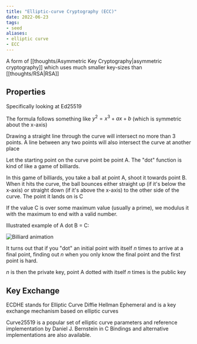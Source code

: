 ```yaml
---
title: "Elliptic-curve Cryptography (ECC)"
date: 2022-06-23
tags:
- seed
aliases:
- elliptic curve
- ECC
---
```


A form of [[thoughts/Asymmetric Key Cryptography|asymmetric cryptography]] which uses much smaller key-sizes than [[thoughts/RSA|RSA]]

## Properties
Specifically looking at Ed25519

The formula follows something like $y^2 = x^3 + ax + b$ (which is symmetric about the x-axis)

Drawing a straight line through the curve will intersect no more than 3 points. A line between any two points will also intersect the curve at another place

Let the starting point on the curve point be point A. The "dot" function is kind of like a game of billiards.

In this game of billiards, you take a ball at point A, shoot it towards point B. When it hits the curve, the ball bounces either straight up (if it's below the x-axis) or straight down (if it's above the x-axis) to the other side of the curve. The point it lands on is C

If the value C is over some maximum value (usually a prime), we modulus it with the maximum to end with a valid number.


Illustrated example of A dot B = C:

![Billiard animation](https://blog.cloudflare.com/content/images/image02.gif)

It turns out that if you "dot" an initial point with itself $n$ times to arrive at a final point, finding out $n$ when you only know the final point and the first point is hard.

$n$ is then the private key, point A dotted with itself $n$ times is the public key

## Key Exchange
ECDHE stands for Elliptic Curve Diffie Hellman Ephemeral and is a key exchange mechanism based on elliptic curves

Curve25519 is a popular set of elliptic curve parameters and reference implementation by Daniel J. Bernstein in C Bindings and alternative implementations are also available.